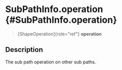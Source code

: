 SubPathInfo.operation {#SubPathInfo.operation}
=====================

> [ShapeOperation]{role="ref"} **operation**

Description
-----------

The sub path operation on other sub paths.
